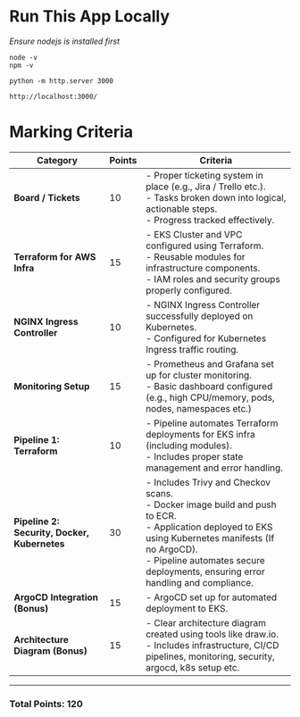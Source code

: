 # Run This App Locally

_Ensure nodejs is installed first_

```
node -v 
npm -v
```
```
python -m http.server 3000
```

```
http://localhost:3000/
```
# **Marking Criteria**

| **Category**                   | **Points** | **Criteria**                                                                                                                                            |
|--------------------------------|------------|---------------------------------------------------------------------------------------------------------------------------------------------------------|
| **Board / Tickets**             | 10         | - Proper ticketing system in place (e.g., Jira / Trello etc.). <br> - Tasks broken down into logical, actionable steps. <br> - Progress tracked effectively.   |
| **Terraform for AWS Infra**     | 15         | - EKS Cluster and VPC configured using Terraform. <br> - Reusable modules for infrastructure components. <br> - IAM roles and security groups properly configured. |
| **NGINX Ingress Controller**    | 10         | - NGINX Ingress Controller successfully deployed on Kubernetes. <br> - Configured for Kubernetes Ingress traffic routing.                               |
| **Monitoring Setup**            | 15         | - Prometheus and Grafana set up for cluster monitoring. <br> - Basic dashboard configured (e.g., high CPU/memory, pods, nodes, namespaces etc.)                            |
| **Pipeline 1: Terraform**          | 10         | - Pipeline automates Terraform deployments for EKS infra (including modules). <br> - Includes proper state management and error handling.               |
| **Pipeline 2: Security, Docker, Kubernetes**         | 30         | - Includes Trivy and Checkov scans. <br> - Docker image build and push to ECR. <br> - Application deployed to EKS using Kubernetes manifests (If no ArgoCD). <br> - Pipeline automates secure deployments, ensuring error handling and compliance. |
| **ArgoCD Integration (Bonus)**  | 15         | - ArgoCD set up for automated deployment to EKS.                                                                    |
| **Architecture Diagram (Bonus)**        | 15         | - Clear architecture diagram created using tools like draw.io. <br> - Includes infrastructure, CI/CD pipelines, monitoring, security, argocd, k8s setup etc. |

---

### **Total Points: 120**

